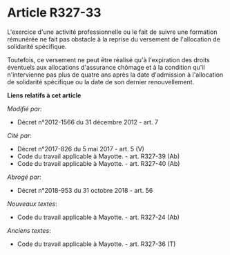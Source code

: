 # Article R327-33

L'exercice d'une activité professionnelle ou le fait de suivre une formation rémunérée ne fait pas obstacle à la reprise du
versement de l'allocation de solidarité spécifique. 

Toutefois, ce versement ne peut être réalisé qu'à l'expiration des droits éventuels aux allocations d'assurance chômage et à
la condition qu'il n'intervienne pas plus de quatre ans après la date d'admission à l'allocation de solidarité spécifique ou
la date de son dernier renouvellement.

**Liens relatifs à cet article**

_Modifié par_:

  - Décret n°2012-1566 du 31 décembre 2012 - art. 7

_Cité par_:

  - Décret n°2017-826 du 5 mai 2017 - art. 5 (V)
  - Code du travail applicable à Mayotte. - art. R327-39 (Ab)
  - Code du travail applicable à Mayotte. - art. R327-40 (Ab)

_Abrogé par_:

  - Décret n°2018-953 du 31 octobre 2018 - art. 56

_Nouveaux textes_:

  - Code du travail applicable à Mayotte. - art. R327-24 (Ab)

_Anciens textes_:

  - Code du travail applicable à Mayotte. - art. R327-36 (T)
